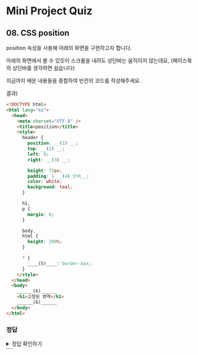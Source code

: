 # Mini Project Quiz

## 08. CSS position

position 속성을 사용해 아래의 화면을 구현하고자 합니다.

아래의 화면에서 볼 수 있듯이 스크롤을 내려도 상단바는 움직이지 않는데요, (페이스북의 상단바를 생각하면 쉽습니다)

지금까지 배운 내용들을 종합하여 빈칸의 코드를 작성해주세요.

결과)

```html
<!DOCTYPE html>
<html lang="ko">
  <head>
    <meta charset="UTF-8" />
    <title>position</title>
    <style>
      header {
        position: __(1) __;
        top: __(2) __;
        left: 0;
        right: __(3) __;

        height: 75px;
        padding: 1 __(4) 단위__;
        color: white;
        background: teal;
      }

      h1,
      p {
        margin: 0;
      }

      body,
      html {
        height: 200%;
      }

      * {
        ____(5)____: border-box;
      }
    </style>
  </head>
  <body>
    ______(6)______
    <h1>고정된 영역</h1>
    ______(6)______
  </body>
</html>
```

### 정답

<details>
<summary>정답 확인하기</summary>
<div markdown="1">

1. fixed

2. 0

3. 0

4. em

5. box-sizing

6. <header> </header>

</div>
</details>
````
